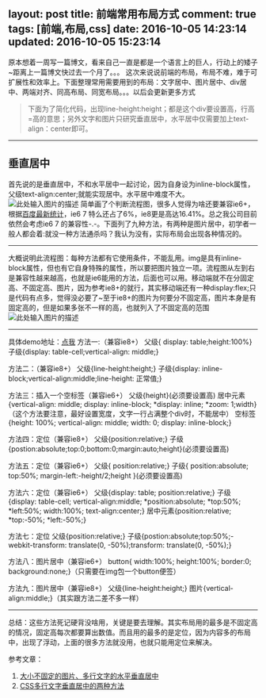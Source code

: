 layout: post
title: 前端常用布局方式
comment: true
tags: [前端,布局,css]
date: 2016-10-05 14:23:14
updated: 2016-10-05 15:23:14
---
  原本想着一周写一篇博文，看来自己一直是都是一个语言上的巨人，行动上的矮子~距离上一篇博文快过去一个月了。。。
  这次来说说前端的布局，布局不难，难于可扩展性和效率上。下面整理常用需要用到的布局：文字居中、图片居中、div居中、两端对齐、同高布局、同宽布局。。。以后会更新更多方式


> 下面为了简化代码，出现line-height:height；都是这个div要设置高，行高=高的意思；另外文字和图片只研究垂直居中，水平居中仅需要加上text-align：center即可。

----------
## 垂直居中 ##
首先说的是垂直居中，不和水平居中一起讨论，因为自身设为inline-block属性，父级text-align:center;就能实现居中。水平居中难度不大。
![此处输入图片的描述][1]
简单画了个判断流程图，很多人觉得为啥还要兼容ie6+，根据[百度最新统计][2]，ie6 7 特么还占了6%，ie8更是高达16.41%。总之我公司目前依然会考虑ie6 7 的兼容性-.-。下面列了九种方法，有两种是图片居中，初学者一般人都会着:就没一种方法通杀吗？我认为没有，实际布局会出现各种情况的。


----------
大概说明此流程图：每种方法都有它使用条件，不能乱用。img是具有inline-block属性，但也有它自身特殊的属性，所以要把图片独立一项。流程图从左到右是兼容性越来越高，也就是ie6能用的方法，后面也可以用。移动端就不在分固定高、不固定高、图片，因为参考ie8+的就行，其实移动端还有一种display:flex;只是代码有点多，觉得没必要了~至于ie8+的图片为何要分不固定高，图片本身是有固定高的，但是如果多张不一样的高，也就列入了不固定高的范围
![此处输入图片的描述][3]

----------

具体demo地址：[点我][6]
方法一:（兼容ie8+）
    父级{ display: table;height:100%}
    子级{display: table-cell;vertical-align: middle;}

方法二：（兼容ie8+）
    父级{line-height:height;}
    子级{display: inline-block;vertical-align:middle;line-height: 正常值;}

方法三：插入一个空标签（兼容ie6+）
    父级{height}(必须要设置高)
    居中元素{vertical-align: middle; display: inline-block; *display: inline; *zoom: 1;width}（这个方法要注意，最好设置宽度，文字一行占满整个div时，不能居中）
    空标签{height: 100%; vertical-align: middle; width: 0; display: inline-block;}

方法四：定位（兼容ie8+）
    父级{position:relative;}
    子级{postion:absolute;top:0;bottom:0;margin:auto;height}(必须要设置高)

方法五：定位（兼容ie6+）
    父级{ position:relative;}
    子级{ position:absolute; top:50%; margin-left:-height/2;height }(必须要设置高)

方法六：定位（兼容ie6+）
    父级{display: table; position:relative;}
    子级{display: table-cell; vertical-align:middle; *position:absolute; *top:50%; *left:50%; width:100%; text-align:center;}
    居中元素{position:relative; *top:-50%; *left:-50%;}

方法七：定位
    父级{position:relative;}
    子级{postion:absolute;top:50%;-webkit-transform: translate(0, -50%);transform: translate(0, -50%);}

方法八：图片居中（兼容ie6+）
    button{ width:100%; height:100%; border:0; background:none;}（只需要在img包一个button便签）

方法九：图片居中（兼容ie8+）
    父级{line-height:height;}
    图片{vertical-align:middle;}（其实跟方法二差不多一样）

----------
总结：这些方法死记硬背没啥用，关键是要去理解。其实布局用的最多是不固定高的情况，固定高每次都要算出数值。而且用的最多的是定位，因为内容多的布局中，出现了浮动，上面的很多方法就没用，也就只能用定位来解决。

参考文章：

 1. [大小不固定的图片、多行文字的水平垂直居中][4]
 2. [CSS多行文字垂直居中的两种方法][5]





  [1]: http://o8oseymkx.bkt.clouddn.com/images/hexo-issue/20160930-1.png
  [2]: http://tongji.baidu.com/data/browser
  [3]: http://o8oseymkx.bkt.clouddn.com/images/hexo-issue/20160930-4.png
  [4]: http://www.zhangxinxu.com/wordpress/2009/08/%E5%A4%A7%E5%B0%8F%E4%B8%8D%E5%9B%BA%E5%AE%9A%E7%9A%84%E5%9B%BE%E7%89%87%E3%80%81%E5%A4%9A%E8%A1%8C%E6%96%87%E5%AD%97%E7%9A%84%E6%B0%B4%E5%B9%B3%E5%9E%82%E7%9B%B4%E5%B1%85%E4%B8%AD/
  [5]: http://caibaojian.com/css-vertical-middle.html
  [6]: http://codeliker.com/test/test1.html

